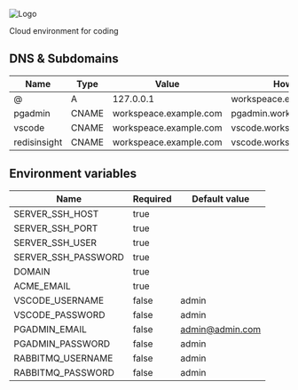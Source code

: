 ![Logo](https://drive.google.com/uc?export=view&id=1PSeuIeyTP6zrdeZXZsYvaYLbp6AokB_W)

Cloud environment for coding

## DNS & Subdomains

| **Name**       | **Type** | **Value**              | **How to access**              |
| -------------- | -------- | ---------------------- | ------------------------------ |
| @              | A        | 127.0.0.1              | workspeace.example.com         |
| pgadmin        | CNAME    | workspeace.example.com | pgadmin.workspeace.example.com |
| vscode         | CNAME    | workspeace.example.com | vscode.workspeace.example.com  |
| redisinsight   | CNAME    | workspeace.example.com | vscode.workspeace.example.com  |

## Environment variables

| **Name**            | **Required**  | **Default value** |
| ------------------- | ------------- | ----------------- |
| SERVER_SSH_HOST     | true          |                   |
| SERVER_SSH_PORT     | true          |                   |
| SERVER_SSH_USER     | true          |                   |
| SERVER_SSH_PASSWORD | true          |                   |
| DOMAIN              | true          |                   |
| ACME_EMAIL          | true          |                   |
| VSCODE_USERNAME     | false         | admin             |
| VSCODE_PASSWORD     | false         | admin             |
| PGADMIN_EMAIL       | false         | admin@admin.com   |
| PGADMIN_PASSWORD    | false         | admin             |
| RABBITMQ_USERNAME   | false         | admin             |
| RABBITMQ_PASSWORD   | false         | admin             |
